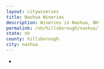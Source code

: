 ```yaml
---
layout: citywineries
title: Nashua Wineries
description: Wineries in Nashua, NH
permalink: /nh/hillsborough/nashua/
state: nh
county: hillsborough
city: nashua
---
```

-
